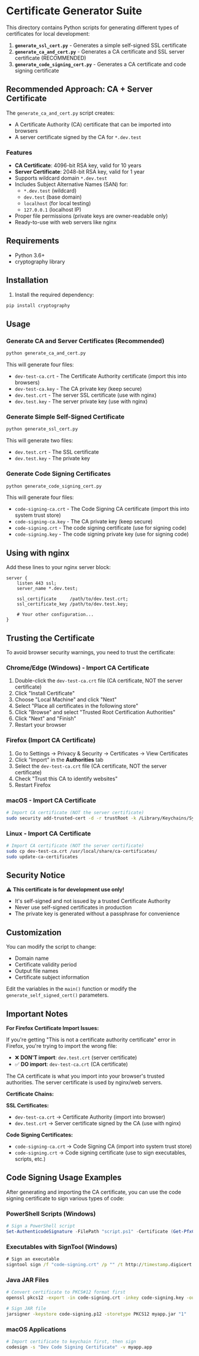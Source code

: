 # Certificate Generator Suite

This directory contains Python scripts for generating different types of certificates for local development:

1. **`generate_ssl_cert.py`** - Generates a simple self-signed SSL certificate
2. **`generate_ca_and_cert.py`** - Generates a CA certificate and SSL server certificate (RECOMMENDED)
3. **`generate_code_signing_cert.py`** - Generates a CA certificate and code signing certificate

## Recommended Approach: CA + Server Certificate

The `generate_ca_and_cert.py` script creates:
- A Certificate Authority (CA) certificate that can be imported into browsers
- A server certificate signed by the CA for `*.dev.test`

### Features

- **CA Certificate**: 4096-bit RSA key, valid for 10 years
- **Server Certificate**: 2048-bit RSA key, valid for 1 year
- Supports wildcard domain `*.dev.test`
- Includes Subject Alternative Names (SAN) for:
  - `*.dev.test` (wildcard)
  - `dev.test` (base domain)
  - `localhost` (for local testing)
  - `127.0.0.1` (localhost IP)
- Proper file permissions (private keys are owner-readable only)
- Ready-to-use with web servers like nginx

## Requirements

- Python 3.6+
- cryptography library

## Installation

1. Install the required dependency:
```bash
pip install cryptography
```

## Usage

### Generate CA and Server Certificates (Recommended)

```bash
python generate_ca_and_cert.py
```

This will generate four files:
- `dev-test-ca.crt` - The Certificate Authority certificate (import this into browsers)
- `dev-test-ca.key` - The CA private key (keep secure)
- `dev.test.crt` - The server SSL certificate (use with nginx)
- `dev.test.key` - The server private key (use with nginx)

### Generate Simple Self-Signed Certificate

```bash
python generate_ssl_cert.py
```

This will generate two files:
- `dev.test.crt` - The SSL certificate
- `dev.test.key` - The private key

### Generate Code Signing Certificates

```bash
python generate_code_signing_cert.py
```

This will generate four files:
- `code-signing-ca.crt` - The Code Signing CA certificate (import this into system trust store)
- `code-signing-ca.key` - The CA private key (keep secure)
- `code-signing.crt` - The code signing certificate (use for signing code)
- `code-signing.key` - The code signing private key (use for signing code)

## Using with nginx

Add these lines to your nginx server block:
```nginx
server {
    listen 443 ssl;
    server_name *.dev.test;
    
    ssl_certificate     /path/to/dev.test.crt;
    ssl_certificate_key /path/to/dev.test.key;
    
    # Your other configuration...
}
```

## Trusting the Certificate

To avoid browser security warnings, you need to trust the certificate:

### Chrome/Edge (Windows) - Import CA Certificate
1. Double-click the `dev-test-ca.crt` file (CA certificate, NOT the server certificate)
2. Click "Install Certificate"
3. Choose "Local Machine" and click "Next"
4. Select "Place all certificates in the following store"
5. Click "Browse" and select "Trusted Root Certification Authorities"
6. Click "Next" and "Finish"
7. Restart your browser

### Firefox (Import CA Certificate)
1. Go to Settings → Privacy & Security → Certificates → View Certificates
2. Click "Import" in the **Authorities** tab
3. Select the `dev-test-ca.crt` file (CA certificate, NOT the server certificate)
4. Check "Trust this CA to identify websites"
5. Restart Firefox

### macOS - Import CA Certificate
```bash
# Import CA certificate (NOT the server certificate)
sudo security add-trusted-cert -d -r trustRoot -k /Library/Keychains/System.keychain dev-test-ca.crt
```

### Linux - Import CA Certificate
```bash
# Import CA certificate (NOT the server certificate)
sudo cp dev-test-ca.crt /usr/local/share/ca-certificates/
sudo update-ca-certificates
```

## Security Notice

⚠️ **This certificate is for development use only!** 

- It's self-signed and not issued by a trusted Certificate Authority
- Never use self-signed certificates in production
- The private key is generated without a passphrase for convenience

## Customization

You can modify the script to change:
- Domain name
- Certificate validity period
- Output file names
- Certificate subject information

Edit the variables in the `main()` function or modify the `generate_self_signed_cert()` parameters.

## Important Notes

**For Firefox Certificate Import Issues:**

If you're getting "This is not a certificate authority certificate" error in Firefox, you're trying to import the wrong file:

- ❌ **DON'T import**: `dev.test.crt` (server certificate)
- ✅ **DO import**: `dev-test-ca.crt` (CA certificate)

The CA certificate is what you import into your browser's trusted authorities. The server certificate is used by nginx/web servers.

**Certificate Chains:**

**SSL Certificates:**
- `dev-test-ca.crt` → Certificate Authority (import into browser)
- `dev.test.crt` → Server certificate signed by the CA (use with nginx)

**Code Signing Certificates:**
- `code-signing-ca.crt` → Code Signing CA (import into system trust store)
- `code-signing.crt` → Code signing certificate (use to sign executables, scripts, etc.)

## Code Signing Usage Examples

After generating and importing the CA certificate, you can use the code signing certificate to sign various types of code:

### PowerShell Scripts (Windows)
```powershell
# Sign a PowerShell script
Set-AuthenticodeSignature -FilePath "script.ps1" -Certificate (Get-PfxCertificate "code-signing.crt")
```

### Executables with SignTool (Windows)
```cmd
# Sign an executable
signtool sign /f "code-signing.crt" /p "" /t http://timestamp.digicert.com "executable.exe"
```

### Java JAR Files
```bash
# Convert certificate to PKCS#12 format first
openssl pkcs12 -export -in code-signing.crt -inkey code-signing.key -out code-signing.p12

# Sign JAR file
jarsigner -keystore code-signing.p12 -storetype PKCS12 myapp.jar "1"
```

### macOS Applications
```bash
# Import certificate to keychain first, then sign
codesign -s "Dev Code Signing Certificate" -v myapp.app
```